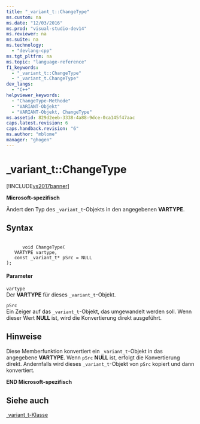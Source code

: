 ```yaml
---
title: "_variant_t::ChangeType"
ms.custom: na
ms.date: "12/03/2016"
ms.prod: "visual-studio-dev14"
ms.reviewer: na
ms.suite: na
ms.technology: 
  - "devlang-cpp"
ms.tgt_pltfrm: na
ms.topic: "language-reference"
f1_keywords: 
  - "_variant_t::ChangeType"
  - "_variant_t.ChangeType"
dev_langs: 
  - "C++"
helpviewer_keywords: 
  - "ChangeType-Methode"
  - "VARIANT-Objekt"
  - "VARIANT-Objekt, ChangeType"
ms.assetid: 829d2eeb-3338-4a88-9dce-0ca145f47aac
caps.latest.revision: 6
caps.handback.revision: "6"
ms.author: "mblome"
manager: "ghogen"
---
```

# _variant_t::ChangeType
[!INCLUDE[vs2017banner](../assembler/inline/includes/vs2017banner.md)]

**Microsoft\-spezifisch**  
  
 Ändert den Typ des `_variant_t`\-Objekts in den angegebenen **VARTYPE**.  
  
## Syntax  
  
```  
  
      void ChangeType(  
   VARTYPE vartype,  
   const _variant_t* pSrc = NULL   
);  
```  
  
#### Parameter  
 `vartype`  
 Der **VARTYPE** für dieses `_variant_t`\-Objekt.  
  
 `pSrc`  
 Ein Zeiger auf das `_variant_t`\-Objekt, das umgewandelt werden soll.  Wenn dieser Wert **NULL** ist, wird die Konvertierung direkt ausgeführt.  
  
## Hinweise  
 Diese Memberfunktion konvertiert ein `_variant_t`\-Objekt in das angegebene **VARTYPE**.  Wenn `pSrc` **NULL** ist, erfolgt die Konvertierung direkt. Andernfalls wird dieses `_variant_t`\-Objekt von `pSrc` kopiert und dann konvertiert.  
  
 **END Microsoft\-spezifisch**  
  
## Siehe auch  
 [\_variant\_t\-Klasse](../cpp/variant-t-class.md)